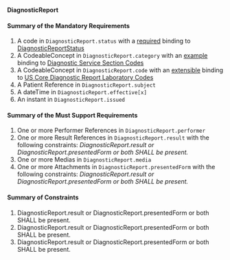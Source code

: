 **DiagnosticReport**

#### Summary of the Mandatory Requirements
1.  A  code  in `DiagnosticReport.status`
with a [required](http://hl7.org/fhir/R4/terminologies.html#required)
 binding to [DiagnosticReportStatus](http://hl7.org/fhir/ValueSet/diagnostic-report-status)
1.  A  CodeableConcept  in `DiagnosticReport.category`
with an [example](http://hl7.org/fhir/R4/terminologies.html#example)
 binding to [Diagnostic Service Section Codes](http://hl7.org/fhir/ValueSet/diagnostic-service-sections)
1.  A  CodeableConcept  in `DiagnosticReport.code`
with an [extensible](http://hl7.org/fhir/R4/terminologies.html#extensible)
 binding to [US Core Diagnostic Report Laboratory Codes](ValueSet-us-core-diagnosticreport-lab-codes.html)
1.  A Patient Reference  in `DiagnosticReport.subject`
1.  A  dateTime  in `DiagnosticReport.effective[x]`
1.  An  instant  in `DiagnosticReport.issued`

#### Summary of the Must Support Requirements
1. One or more Performer References  in `DiagnosticReport.performer`
1. One or more Result References  in `DiagnosticReport.result`
 with the following constraints: *DiagnosticReport.result or  DiagnosticReport.presentedForm or both SHALL be present.*
1. One or more  Medias  in `DiagnosticReport.media`
1. One or more  Attachments  in `DiagnosticReport.presentedForm`
 with the following constraints: *DiagnosticReport.result or  DiagnosticReport.presentedForm or both SHALL be present.*

#### Summary of Constraints
1. DiagnosticReport.result or  DiagnosticReport.presentedForm or both SHALL be present.
1. DiagnosticReport.result or  DiagnosticReport.presentedForm or both SHALL be present.
1. DiagnosticReport.result or  DiagnosticReport.presentedForm or both SHALL be present.